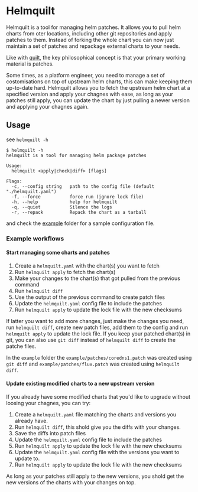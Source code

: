 # Helmquilt

Helmquilt is a tool for managing helm patches. It allows you to pull helm charts from oter locations, including other git repositories and apply patches to them.
Instead of forking the whole chart you can now just maintain a set of patches and repackage external charts to your needs.

Like with [quilt](https://www.man7.org/linux/man-pages/man1/quilt.1.html), the key philosophical concept is that your primary working material is patches.

Some times, as a platform engineer, you need to manage a set of costomisations on top of upstream helm charts, this can make keeping them up-to-date hard.
Helmquilt allows you to fetch the upstream helm chart at a specified version and apply your chagnes with ease, as long as your patches still apply, you can update the chart by just pulling a newer version and applying your chagnes again.

## Usage

see `helmquilt -h`

```console
$ helmquilt -h
helmquilt is a tool for managing helm package patches

Usage:
  helmquilt <apply|check|diff> [flags]

Flags:
  -c, --config string   path to the config file (default "./helmquilt.yaml")
  -f, --force           force run (ignore lock file)
  -h, --help            help for helmquilt
  -q, --quiet           Silence the logs
  -r, --repack          Repack the chart as a tarball
```

and check the [example](./example/) folder for a sample configuration file.

### Example workflows

#### Start managing some charts and patches

1. Create a `helmquilt.yaml` with the chart(s) you want to fetch
2. Run `helmquilt apply` to fetch the chart(s)
3. Make your changes to the chart(s) that got pulled from the previous command
4. Run `helmquilt diff`
5. Use the output of the previous command to create patch files
6. Update the `helmquilt.yaml` config file to include the patches
7. Run `helmquilt apply` to update the lock file with the new checksums

If latter you want to add more changes, just make the changes you need, run `helmquilt diff`, create new patch files, add them to the config and run `helmquilt apply` to update the lock file.
If you keep your patched chart(s) in git, you can also use `git diff` instead of `helmquilt diff` to create the patche files.

In the `example` folder the `example/patches/coredns1.patch` was created using `git diff` and `example/patches/flux.patch` was created using `helmquilt diff`.

#### Update existing modified charts to a new upstream version

If you already have some modified charts that you'd like to upgrade without loosing your chagnes, you can try:

1. Create a `helmquilt.yaml` file matching the charts and versions you already have.
2. Run `helmquilt diff`, this shold give you the diffs with your changes.
3. Save the diffs into patch files
4. Update the `helmquilt.yaml` config file to include the patches
5. Run `helmquilt apply` to update the lock file with the new checksums
6. Update the `helmquilt.yaml` config file with the versions you want to update to.
7. Run `helmquilt apply` to update the lock file with the new checksums

As long as your patches still apply to the new versions, you shold get the new versions of the charts with your changes on top.
